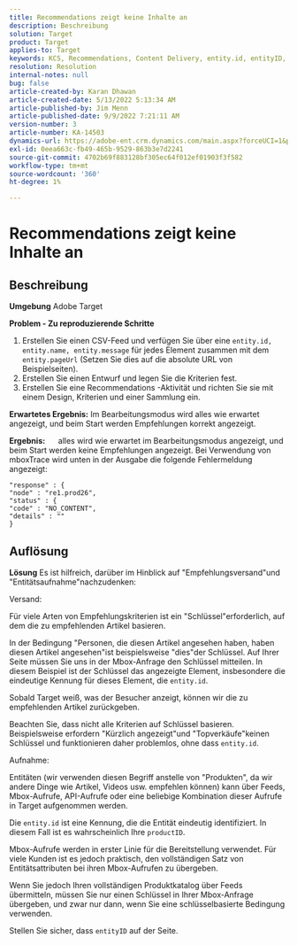 ```yaml
---
title: Recommendations zeigt keine Inhalte an
description: Beschreibung
solution: Target
product: Target
applies-to: Target
keywords: KCS, Recommendations, Content Delivery, entity.id, entityID, productID, key, identifier
resolution: Resolution
internal-notes: null
bug: false
article-created-by: Karan Dhawan
article-created-date: 5/13/2022 5:13:34 AM
article-published-by: Jim Menn
article-published-date: 9/9/2022 7:21:11 AM
version-number: 3
article-number: KA-14503
dynamics-url: https://adobe-ent.crm.dynamics.com/main.aspx?forceUCI=1&pagetype=entityrecord&etn=knowledgearticle&id=45c52a6f-7bd2-ec11-a7b5-00224809c101
exl-id: 0eea663c-fb49-465b-9529-863b3e7d2241
source-git-commit: 4702b69f883128bf305ec64f012ef01903f3f582
workflow-type: tm+mt
source-wordcount: '360'
ht-degree: 1%

---
```


# Recommendations zeigt keine Inhalte an

## Beschreibung


<b>Umgebung</b>
Adobe Target

<b>Problem - Zu reproduzierende Schritte</b>

1. Erstellen Sie einen CSV-Feed und verfügen Sie über eine `entity.id, entity.name, entity.message` für jedes Element zusammen mit dem `entity.pageUrl` (Setzen Sie dies auf die absolute URL von Beispielseiten).
2. Erstellen Sie einen Entwurf und legen Sie die Kriterien fest.
3. Erstellen Sie eine Recommendations -Aktivität und richten Sie sie mit einem Design, Kriterien und einer Sammlung ein.


<b>Erwartetes Ergebnis:</b>
Im Bearbeitungsmodus wird alles wie erwartet angezeigt, und beim Start werden Empfehlungen korrekt angezeigt.

<b>Ergebnis:</b>
&#x200B; &#x200B; &#x200B; &#x200B; &#x200B; alles wird wie erwartet im Bearbeitungsmodus angezeigt, und beim Start werden keine Empfehlungen angezeigt.
Bei Verwendung von mboxTrace wird unten in der Ausgabe die folgende Fehlermeldung angezeigt:

```
"response" : {
"node" : "re1.prod26",
"status" : {
"code" : "NO_CONTENT",
"details" : ""
}
```

## Auflösung


<b>Lösung</b>
Es ist hilfreich, darüber im Hinblick auf &quot;Empfehlungsversand&quot;und &quot;Entitätsaufnahme&quot;nachzudenken:



Versand:

Für viele Arten von Empfehlungskriterien ist ein &quot;Schlüssel&quot;erforderlich, auf dem die zu empfehlenden Artikel basieren.

In der Bedingung &quot;Personen, die diesen Artikel angesehen haben, haben diesen Artikel angesehen&quot;ist beispielsweise &quot;dies&quot;der Schlüssel. Auf Ihrer Seite müssen Sie uns in der Mbox-Anfrage den Schlüssel mitteilen. In diesem Beispiel ist der Schlüssel das angezeigte Element, insbesondere die eindeutige Kennung für dieses Element, die `entity.id`.

Sobald Target weiß, was der Besucher anzeigt, können wir die zu empfehlenden Artikel zurückgeben.

Beachten Sie, dass nicht alle Kriterien auf Schlüssel basieren. Beispielsweise erfordern &quot;Kürzlich angezeigt&quot;und &quot;Topverkäufe&quot;keinen Schlüssel und funktionieren daher problemlos, ohne dass `entity.id`.



Aufnahme:

Entitäten (wir verwenden diesen Begriff anstelle von &quot;Produkten&quot;, da wir andere Dinge wie Artikel, Videos usw. empfehlen können) kann über Feeds, Mbox-Aufrufe, API-Aufrufe oder eine beliebige Kombination dieser Aufrufe in Target aufgenommen werden.

Die `entity.id` ist eine Kennung, die die Entität eindeutig identifiziert. In diesem Fall ist es wahrscheinlich Ihre `productID`.

Mbox-Aufrufe werden in erster Linie für die Bereitstellung verwendet. Für viele Kunden ist es jedoch praktisch, den vollständigen Satz von Entitätsattributen bei ihren Mbox-Aufrufen zu übergeben.

Wenn Sie jedoch Ihren vollständigen Produktkatalog über Feeds übermitteln, müssen Sie nur einen Schlüssel in Ihrer Mbox-Anfrage übergeben, und zwar nur dann, wenn Sie eine schlüsselbasierte Bedingung verwenden.



Stellen Sie sicher, dass `entityID` auf der Seite.
